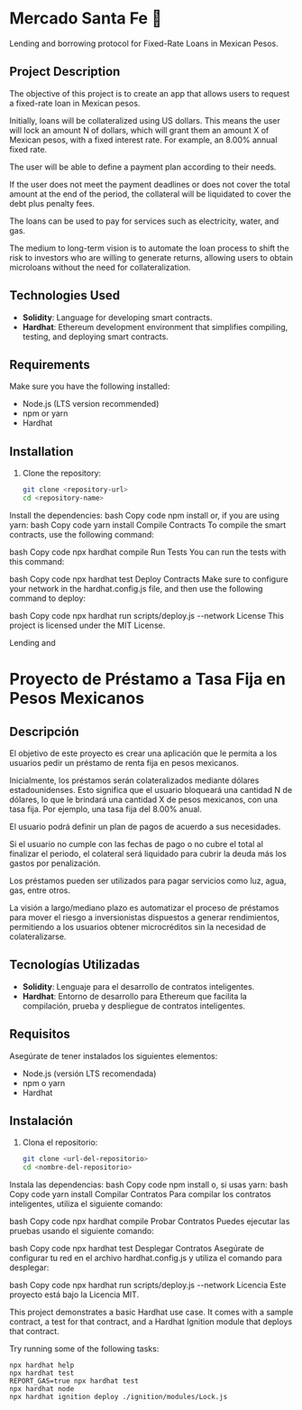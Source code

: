 # Mercado Santa Fe 🌮

Lending and borrowing protocol for Fixed-Rate Loans in Mexican Pesos.

## Project Description

The objective of this project is to create an app that allows users to request a fixed-rate loan in Mexican pesos.

Initially, loans will be collateralized using US dollars. This means the user will lock an amount N of dollars, which will grant them an amount X of Mexican pesos, with a fixed interest rate. For example, an 8.00% annual fixed rate.

The user will be able to define a payment plan according to their needs.

If the user does not meet the payment deadlines or does not cover the total amount at the end of the period, the collateral will be liquidated to cover the debt plus penalty fees.

The loans can be used to pay for services such as electricity, water, and gas.

The medium to long-term vision is to automate the loan process to shift the risk to investors who are willing to generate returns, allowing users to obtain microloans without the need for collateralization.

## Technologies Used

- **Solidity**: Language for developing smart contracts.
- **Hardhat**: Ethereum development environment that simplifies compiling, testing, and deploying smart contracts.

## Requirements

Make sure you have the following installed:

- Node.js (LTS version recommended)
- npm or yarn
- Hardhat

## Installation

1. Clone the repository:
   ```bash
   git clone <repository-url>
   cd <repository-name>
Install the dependencies:
bash
Copy code
npm install
or, if you are using yarn:
bash
Copy code
yarn install
Compile Contracts
To compile the smart contracts, use the following command:

bash
Copy code
npx hardhat compile
Run Tests
You can run the tests with this command:

bash
Copy code
npx hardhat test
Deploy Contracts
Make sure to configure your network in the hardhat.config.js file, and then use the following command to deploy:

bash
Copy code
npx hardhat run scripts/deploy.js --network <network-name>
License
This project is licensed under the MIT License.

Lending and

# Proyecto de Préstamo a Tasa Fija en Pesos Mexicanos

## Descripción

El objetivo de este proyecto es crear una aplicación que le permita a los usuarios pedir un préstamo de renta fija en pesos mexicanos.

Inicialmente, los préstamos serán colateralizados mediante dólares estadounidenses. Esto significa que el usuario bloqueará una cantidad N de dólares, lo que le brindará una cantidad X de pesos mexicanos, con una tasa fija. Por ejemplo, una tasa fija del 8.00% anual.

El usuario podrá definir un plan de pagos de acuerdo a sus necesidades.

Si el usuario no cumple con las fechas de pago o no cubre el total al finalizar el periodo, el colateral será liquidado para cubrir la deuda más los gastos por penalización.

Los préstamos pueden ser utilizados para pagar servicios como luz, agua, gas, entre otros.

La visión a largo/mediano plazo es automatizar el proceso de préstamos para mover el riesgo a inversionistas dispuestos a generar rendimientos, permitiendo a los usuarios obtener microcréditos sin la necesidad de colateralizarse.

## Tecnologías Utilizadas

- **Solidity**: Lenguaje para el desarrollo de contratos inteligentes.
- **Hardhat**: Entorno de desarrollo para Ethereum que facilita la compilación, prueba y despliegue de contratos inteligentes.

## Requisitos

Asegúrate de tener instalados los siguientes elementos:

- Node.js (versión LTS recomendada)
- npm o yarn
- Hardhat

## Instalación

1. Clona el repositorio:
   ```bash
   git clone <url-del-repositorio>
   cd <nombre-del-repositorio>
Instala las dependencias:
bash
Copy code
npm install
o, si usas yarn:
bash
Copy code
yarn install
Compilar Contratos
Para compilar los contratos inteligentes, utiliza el siguiente comando:

bash
Copy code
npx hardhat compile
Probar Contratos
Puedes ejecutar las pruebas usando el siguiente comando:

bash
Copy code
npx hardhat test
Desplegar Contratos
Asegúrate de configurar tu red en el archivo hardhat.config.js y utiliza el comando para desplegar:

bash
Copy code
npx hardhat run scripts/deploy.js --network <red>
Licencia
Este proyecto está bajo la Licencia MIT.

This project demonstrates a basic Hardhat use case. It comes with a sample contract, a test for that contract, and a Hardhat Ignition module that deploys that contract.

Try running some of the following tasks:

```shell
npx hardhat help
npx hardhat test
REPORT_GAS=true npx hardhat test
npx hardhat node
npx hardhat ignition deploy ./ignition/modules/Lock.js
```
